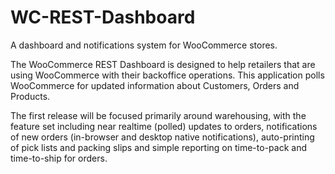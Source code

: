 # WC-REST-Dashboard
A dashboard and notifications system for WooCommerce stores.

The WooCommerce REST Dashboard is designed to help retailers that are using WooCommerce with their backoffice operations. This application polls WooCommerce for updated information about Customers, Orders and Products.

The first release will be focused primarily around warehousing, with the feature set including near realtime (polled) updates to orders, notifications of new orders (in-browser and desktop native notifications), auto-printing of pick lists and packing slips and simple reporting on time-to-pack and time-to-ship for orders. 



